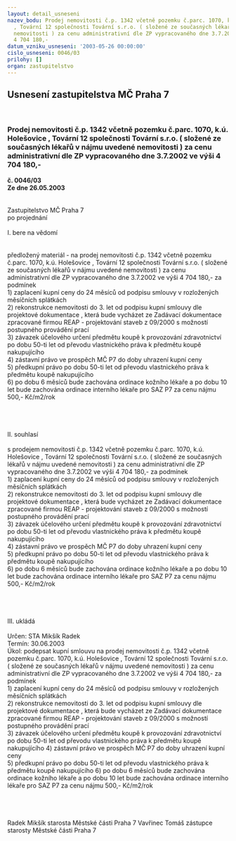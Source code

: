 ```yaml
---
layout: detail_usneseni
nazev_bodu: Prodej nemovitosti č.p. 1342 včetně pozemku č.parc. 1070, k.ú. Holešovice
  , Tovární 12 společnosti Tovární s.r.o. ( složené ze současných lékařů v nájmu uvedené
  nemovitosti ) za cenu administrativní dle ZP vypracovaného dne 3.7.2002 ve výši
  4 704 180,-
datum_vzniku_usneseni: '2003-05-26 00:00:00'
cislo_usneseni: 0046/03
prilohy: []
organ: zastupitelstvo
---
```

<div id="ucUsn_pList" class="usn">
	<span><h2>Usnesení zastupitelstva MČ Praha 7 </h2>
<br></span><div class="standBody">
<span><h3>Prodej nemovitosti č.p. 1342 včetně pozemku č.parc. 1070, k.ú. Holešovice , Tovární 12 společnosti Tovární s.r.o. ( složené ze současných lékařů v nájmu uvedené nemovitosti ) za cenu administrativní dle ZP vypracovaného dne 3.7.2002 ve výši 4 704 180,-</h3></span><div class="center">
		<strong>č. 0046/03</strong><br>
	</div>
<div class="center">
		<strong>Ze dne 26.05.2003</strong><br><br>
	</div>
<br>Zastupitelstvo MČ Praha 7<br>po projednání<br><br>I.	bere na vědomí<br><br> <br>předložený materiál - na prodej nemovitosti č.p. 1342 včetně pozemku č.parc. 1070, k.ú. Holešovice , Tovární 12 společnosti Tovární s.r.o. ( složené ze současných lékařů v nájmu uvedené nemovitosti ) za cenu administrativní dle ZP vypracovaného dne 3.7.2002 ve výši 4 704 180,- za podmínek <br>1) zaplacení kupní ceny do 24 měsíců od podpisu smlouvy v rozložených měsíčních splátkách<br>2) rekonstrukce nemovitosti do 3. let od podpisu kupní smlouvy dle projektové dokumentace , která bude vycházet ze Zadávací dokumentace zpracované firmou REAP - projektování staveb z 09/2000 s možností postupného provádění prací<br>3) závazek účelového určení  předmětu koupě k provozování zdravotnictví po dobu 50-ti let od převodu vlastnického práva k předmětu koupě nakupujícího  <br>4) zástavní právo ve prospěch MČ P7 do doby uhrazení kupní ceny<br>5) předkupní právo po dobu 50-ti let od převodu vlastnického práva   k předmětu koupě nakupujícího<br>6) po dobu 6 měsíců bude zachována ordinace kožního lékaře a po dobu 10 let bude zachována ordinace interního lékaře pro SAZ P7 za cenu nájmu 500,- Kč/m2/rok <br><br><br><br><br>II.	souhlasí <br><br>s prodejem nemovitosti č.p. 1342 včetně pozemku č.parc. 1070, k.ú. Holešovice , Tovární 12 společnosti Tovární s.r.o. ( složené ze současných lékařů v nájmu uvedené nemovitosti ) za cenu administrativní dle ZP vypracovaného dne 3.7.2002 ve výši 4 704 180,- za podmínek <br>1) zaplacení kupní ceny do 24 měsíců od podpisu smlouvy v rozložených měsíčních splátkách<br>2) rekonstrukce nemovitosti do 3. let od podpisu kupní smlouvy dle projektové dokumentace , která bude vycházet ze Zadávací dokumentace zpracované firmou REAP - projektování staveb z 09/2000 s možností postupného provádění prací<br>3) závazek účelového určení  předmětu koupě k provozování zdravotnictví po dobu 50-ti let od převodu vlastnického práva k předmětu koupě nakupujícího  <br>4) zástavní právo ve prospěch MČ P7 do doby uhrazení kupní ceny<br>5) předkupní právo po dobu 50-ti let od převodu vlastnického práva   k předmětu koupě nakupujícího<br>6) po dobu 6 měsíců bude zachována ordinace kožního lékaře a po dobu 10 let bude zachována ordinace interního lékaře pro SAZ P7 za cenu nájmu 500,- Kč/m2/rok <br><br><br><br><br>III.	ukládá <br><br>Určen:	STA Mikšík Radek<br>Termín: 30.06.2003<br>Úkol:	podepsat kupní smlouvu na prodej  nemovitosti č.p. 1342 včetně pozemku č.parc. 1070, k.ú. Holešovice , Tovární 12 společnosti Tovární s.r.o. ( složené ze současných lékařů v nájmu uvedené nemovitosti ) za cenu administrativní dle ZP vypracovaného dne 3.7.2002 ve výši 4 704 180,- za podmínek <br>1) zaplacení kupní ceny do 24 měsíců od podpisu smlouvy v rozložených měsíčních splátkách<br>2) rekonstrukce nemovitosti do 3. let od podpisu kupní smlouvy dle projektové dokumentace , která bude vycházet ze Zadávací dokumentace zpracované firmou REAP - projektování staveb z 09/2000 s možností postupného provádění prací<br>3) závazek účelového určení  předmětu koupě k provozování zdravotnictví po dobu 50-ti let od převodu vlastnického práva k předmětu koupě nakupujícího                                                                   4) zástavní právo ve prospěch MČ P7 do doby uhrazení kupní ceny<br>5) předkupní právo po dobu 50-ti let od převodu vlastnického práva   k předmětu koupě nakupujícího     6) po dobu 6 měsíců bude zachována ordinace kožního lékaře a po dobu 10 let bude zachována ordinace interního lékaře pro SAZ P7 za cenu nájmu 500,- Kč/m2/rok <br> <br> <br> <br>	<br> Radek Mikšík starosta Městské části Praha 7	 Vavřinec Tomáš zástupce starosty Městské části Praha 7<br>	<br><br>
</div>
</div>